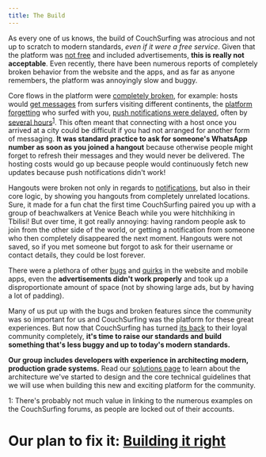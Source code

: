 ```yaml
---
title: The Build
---
```


As every one of us knows, the build of CouchSurfing was atrocious and not up to scratch to modern standards, *even if it were a free service*. Given that the platform was [not free](/issues/profit-and-incentives) and included advertisements, **this is really not acceptable**. Even recently, there have been numerous reports of completely broken behavior from the website and the apps, and as far as anyone remembers, the platform was annoyingly slow and buggy.

Core flows in the platform were [completely broken](https://www.reddit.com/r/couchsurfing/comments/e2kso7/getting_tons_of_requests_for_cities_where_i_dont/f8w3ri1/), for example: hosts would [get messages](https://www.reddit.com/r/couchsurfing/comments/e7ylwh/couch_requests_and_messages_from_people_who_are/) from surfers visiting different continents, the [platform forgetting](https://www.reddit.com/r/couchsurfing/comments/av33i0/is_anyone_elses_map_missing_countries/) who surfed with you, [push notifications were delayed](https://www.reddit.com/r/couchsurfing/comments/db5gfh/delayed_notifications/), often by [several hours](https://www.reddit.com/r/couchsurfing/comments/dh921d/couchsurfing_incredible_idea_worst_implementation/)<sup>[1](#fn1)</sup>. This often meant that connecting with a host once you arrived at a city could be difficult if you had not arranged for another form of messaging. **It was standard practice to ask for someone's WhatsApp number as soon as you joined a hangout** because otherwise people might forget to refresh their messages and they would never be delivered. The hosting costs would go up because people would continuously fetch new updates because push notifications didn't work!

Hangouts were broken not only in regards to [notifications](https://www.reddit.com/r/couchsurfing/comments/ahrzgv/cs_app_hangout_bug/), but also in their core logic, by showing you hangouts from completely unrelated locations. Sure, it made for a fun chat the first time CouchSurfing paired you up with a group of beachwalkers at Venice Beach while you were hitchhiking in Tbilisi! But over time, it got really annoying: having random people ask to join from the other side of the world, or getting a notification from someone who then completely disappeared the next moment. Hangouts were not saved, so if you met someone but forgot to ask for their username or contact details, they could be lost forever.

There were a plethora of other [bugs](https://www.reddit.com/r/couchsurfing/search?q=bug&restrict_sr=1) and [quirks](https://www.reddit.com/r/couchsurfing/search/?q=broken&restrict_sr=1) in the website and mobile apps, even the **advertisements didn't work properly** and took up a disproportionate amount of space (not by showing large ads, but by having a lot of padding).

Many of us put up with the bugs and broken features since the community was so important for us and CouchSurfing was the platform for these great experiences. But now that CouchSurfing has turned [its back](/issues/profit-and-incentives) to their loyal community completely, **it's time to raise our standards and build something that's less buggy and up to today's modern standards.**

**Our group includes developers with experience in architecting modern, production grade systems.** Read our [solutions page](/solutions/the-build) to learn about the architecture we've started to design and the core technical guidelines that we will use when building this new and exciting platform for the community.

<a name="fn1">1</a>: There's probably not much value in linking to the numerous examples on the CouchSurfing forums, as people are locked out of their accounts.

# Our plan to fix it: [Building it right](/solutions/the-build)
